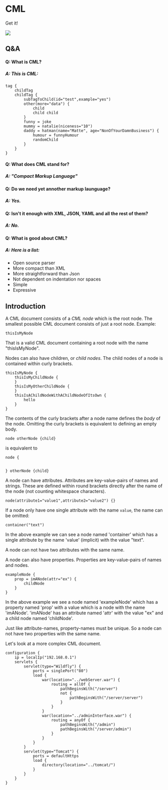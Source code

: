# CML

Get it! 

[![](https://jitpack.io/v/SystemInvecklare/CML.svg)](https://jitpack.io/#SystemInvecklare/CML)


## Q&A

#### Q: What is CML?
##### A: This is CML:
```
tag {
	childTag
	childTag {
		subTagToChild(id="test",example="yes")
		other(more="data") {
			child
			child child
		}
		funny = joke
		mummy = natalie(niceness="10")
		daddy = hatman(name="Matte", age="NonOfYourDamnBusiness") {
			humour = funnyHumour
			randomChild
		}
	}
}
```

#### Q: What does CML stand for?
##### A: "Compact Markup Language"

#### Q: Do we need yet annother markup launguage?
##### A: Yes.

#### Q: Isn't it enough with XML, JSON, YAML and all the rest of them?
##### A: No.

#### Q: What is good about CML?
##### A: Here is a list:
* Open source parser
* More compact than XML
* More straightforward than Json
* Not dependent on indentation nor spaces
* Simple
* Expressive


## Introduction
A CML document consists of a *CML node* which is the root node. The smallest possible CML document consists of just
a root node. Example:
```
thisIsMyNode
```
That is a valid CML document containing a root node with the name "thisIsMyNode".

Nodes can also have children, or *child nodes*. The child nodes of a node is contained within curly brackets.
```
thisIsMyNode {
	thisIsMyChildNode {
	}
	thisIsMyOtherChildNode {
	}
	thisIsAChildNodeWithAChildNodeOfItsOwn {
		hello
	}
}
```
The contents of the curly brackets after a node name defines the *body* of the node. Omitting the curly brackets 
is equivalent to defining an empty body.
```
node otherNode {child}
```
is equivalent to
```
node {


} otherNode {child}
```

A node can have attributes. Attributes are key-value-pairs of names and strings. These are defined within round brackets directly after the name of the node (not counting whitespace characters).
```
node(attribute1="value1",attribute2="value2") {}
```

If a node only have one single attribute with the name `value`, the name can be omitted:
```
container("text")
```
In the above example we can see a node named 'container' which has a single attribute by the name 'value' (implicit) 
with the value "text".

A node can not have two attributes with the same name.

A node can also have properties. Properties are key-value-pairs of names and nodes.
```
exampleNode {
	prop = imANode(attr="ex") {
		childNode
	}
}
```
In the above example we see a node named 'exampleNode' which has a property named 'prop' with a value which is a 
node with the name 'imANode'. 'imANode' has an attribute named 'attr' with the value "ex" and a child node named 'childNode'.

Just like attribute-names, property-names must be unique. So a node can not have two properties with the same name.

Let's look at a more complex CML document.
```
configuration {
	ip = localIp("192.168.0.1")
	servlets {
		servlet(type="Wildfly") {
			ports = singlePort("80")
			load {
				war(location="../webServer.war") {
					routing = allOf {
						pathBeginsWith("/server")
						not {
							pathBeginsWith("/server/server")
						}
					}
				}
				war(location="../adminInterface.war") {
					routing = anyOf {
						pathBeginsWith("/admin")
						pathBeginsWith("/server/admin")
					}
				}
			}
		}
		servlet(type="Tomcat") {
			ports = defaultHttps
			load {
				directory(location="../tomcat/")
			}
		}
	}
}
```